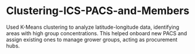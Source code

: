 # Clustering-ICS-PACS-and-Members
Used K-Means clustering to analyze latitude-longitude data, identifying areas with high group concentrations. This helped onboard new PACS and assign existing ones to manage grower groups, acting as procurement hubs.
